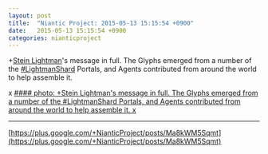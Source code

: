 ```yaml
---
layout: post
title:  "Niantic Project: 2015-05-13 15:15:54 +0900"
date:   2015-05-13 15:15:54 +0900
categories: nianticproject
---
```

+[Stein Lightman](https://plus.google.com/115238965157544465033 "")'s message in full. The Glyphs emerged from a number of the [#LightmanShard](https://plus.google.com/s/%23LightmanShard "") Portals, and Agents contributed from around the world to help assemble it.

x
[#### photo: +Stein Lightman's message in full. The Glyphs emerged from a number of the #LightmanShard Portals, and Agents contributed from around the world to help assemble it.
x](https://lh3.googleusercontent.com/-fOJTgPtDiJs/VVLr8NDXXII/AAAAAAAAf80/LpwpFNki7R4/w1500-h806/SteinsMessage.png "")
- - -
[https://plus.google.com/+NianticProject/posts/Ma8kWM5Sqmt](https://plus.google.com/+NianticProject/posts/Ma8kWM5Sqmt)
